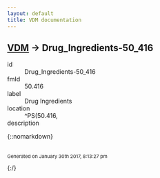 ```yaml
---
layout: default
title: VDM documentation
---
```


## [VDM](TableOfContent.md) &#8594; Drug_Ingredients-50_416 

<dl>
<dt>id</dt><dd>Drug_Ingredients-50_416</dd>
<dt>fmId</dt><dd>50.416</dd>
<dt>label</dt><dd>Drug Ingredients</dd>
<dt>location</dt><dd>^PS(50.416,</dd>
<dt>description</dt><dd></dd>
</dl>

{::nomarkdown} <br/><br/><p style="font-size: 11px">Generated on January 30th 2017, 8:13:27 pm</p>{:/}